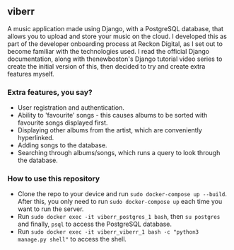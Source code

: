 ## viberr
A music application made using Django, with a PostgreSQL database, that allows you to upload and store your music on the cloud. I developed this as part of the developer onboarding process at Reckon Digital, as I set out to become familiar with the technologies used. I read the official Django documentation, along with thenewboston's Django tutorial video series to create the initial version of this, then decided to try and create extra features myself.

### Extra features, you say?
* User registration and authentication.
* Ability to 'favourite' songs - this causes albums to be sorted with favourite songs displayed first.
* Displaying other albums from the artist, which are conveniently hyperlinked.
* Adding songs to the database.
* Searching through albums/songs, which runs a query to look through the database.

### How to use this repository
* Clone the repo to your device and run ```sudo docker-compose up --build```. After this, you only need to run ```sudo docker-compose up``` each time you want to run the server.
* Run ```sudo docker exec -it viberr_postgres_1 bash```, then ```su postgres``` and finally, ```psql``` to access the PostgreSQL database.  
* Run ```sudo docker exec -it viberr_viberr_1 bash -c "python3 manage.py shell"``` to access the shell.  
